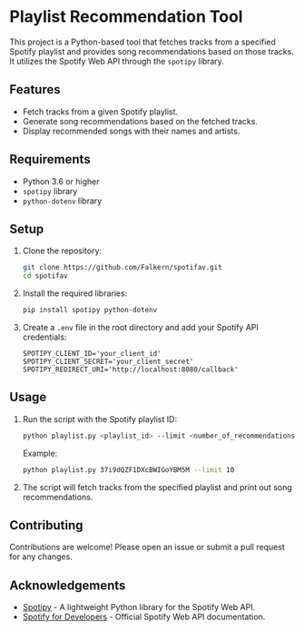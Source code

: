 # Playlist Recommendation Tool

This project is a Python-based tool that fetches tracks from a specified Spotify playlist and provides song recommendations based on those tracks. It utilizes the Spotify Web API through the `spotipy` library.

## Features

- Fetch tracks from a given Spotify playlist.
- Generate song recommendations based on the fetched tracks.
- Display recommended songs with their names and artists.

## Requirements

- Python 3.6 or higher
- `spotipy` library
- `python-dotenv` library

## Setup

1. Clone the repository:

   ```sh
   git clone https://github.com/Falkern/spotifav.git
   cd spotifav
   ```

2. Install the required libraries:

   ```sh
   pip install spotipy python-dotenv
   ```

3. Create a `.env` file in the root directory and add your Spotify API credentials:
   ```env
   SPOTIPY_CLIENT_ID='your_client_id'
   SPOTIPY_CLIENT_SECRET='your_client_secret'
   SPOTIPY_REDIRECT_URI='http://localhost:8080/callback'
   ```

## Usage

1. Run the script with the Spotify playlist ID:

   ```sh
   python playlist.py <playlist_id> --limit <number_of_recommendations>
   ```

   Example:

   ```sh
   python playlist.py 37i9dQZF1DXcBWIGoYBM5M --limit 10
   ```

2. The script will fetch tracks from the specified playlist and print out song recommendations.

## Contributing

Contributions are welcome! Please open an issue or submit a pull request for any changes.

## Acknowledgements

- [Spotipy](https://spotipy.readthedocs.io/) - A lightweight Python library for the Spotify Web API.
- [Spotify for Developers](https://developer.spotify.com/) - Official Spotify Web API documentation.
